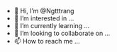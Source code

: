 - 👋 Hi, I’m @Ngtttrang
- 👀 I’m interested in ...
- 🌱 I’m currently learning ...
- 💞️ I’m looking to collaborate on ...
- 📫 How to reach me ...

<!---
Ngtttrang/Ngtttrang is a ✨ special ✨ repository because its `README.md` (this file) appears on your GitHub profile.
You can click the Preview link to take a look at your changes.
--->
